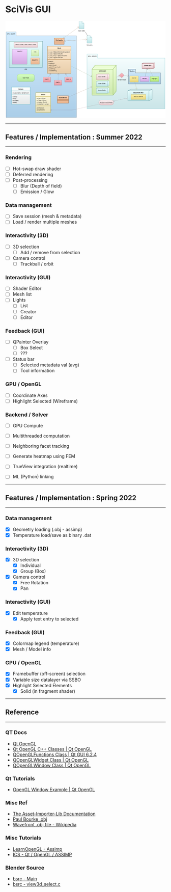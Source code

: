 # SciVis GUI

![System Architecture](docs/sys_diag.png)

---
## Features / Implementation : Summer 2022
---

### Rendering
- [ ] Hot-swap draw shader
- [ ] Deferred rendering
- [ ] Post-processing
  - [ ] Blur (Depth of field)
  - [ ] Emission / Glow

### Data management

- [ ] Save session (mesh & metadata)
- [ ] Load / render multiple meshes

### Interactivity (3D)

- [ ] 3D selection
  - [ ] Add / remove from selection
- [ ] Camera control 
  - [ ] Trackball / orbit

### Interactivity (GUI)

- [ ] Shader Editor
- [ ] Mesh list
- [ ] Lights
  - [ ] List
  - [ ] Creator
  - [ ] Editor

### Feedback (GUI)

- [ ] QPainter Overlay
  - [ ] Box Select
  - [ ] ???
- [ ] Status bar
  - [ ] Selected metadata val (avg)
  - [ ] Tool information
  
### GPU / OpenGL

- [ ] Coordinate Axes
- [ ] Highlight Selected (Wireframe)

### Backend / Solver
- [ ] GPU Compute
- [ ] Multithreaded computation
- [ ] Neighboring facet tracking
- [ ] Generate heatmap using FEM
- [ ] TrueView integration (realtime)
- [ ] ML (Python) linking


---
## Features / Implementation : Spring 2022
---
### Data management

- [x] Geometry loading (.obj - assimp)
- [x] Temperature load/save as binary .dat

### Interactivity (3D)

- [x] 3D selection
  - [x] Individual
  - [x] Group (Box) 
- [x] Camera control 
  - [x] Free Rotation
  - [x] Pan

### Interactivity (GUI)

- [x] Edit temperature
  - [x] Apply text entry to selected

### Feedback (GUI)

- [x] Colormap legend (temperature)
- [x] Mesh / Model info

### GPU / OpenGL

- [x] Framebuffer (off-screen) selection
- [x] Variable size datalayer via SSBO
- [x] Highlight Selected Elements
  - [x] Solid (in fragment shader)

---
## Reference
---

### QT Docs

- [Qt OpenGL](https://doc.qt.io/qt-6/qtopengl-index.html)
- [Qt OpenGL C++ Classes | Qt OpenGL](https://doc.qt.io/qt-6/qtopengl-module.html)
- [QOpenGLFunctions Class | Qt GUI 6.2.4](https://doc.qt.io/qt-6/qopenglfunctions.html)
- [QOpenGLWidget Class | Qt OpenGL](https://doc.qt.io/qt-6/qopenglwidget.html)
- [QOpenGLWindow Class | Qt OpenGL](https://doc.qt.io/qt-6/qopenglwindow.html)


### Qt Tutorials

- [OpenGL Window Example | Qt OpenGL](https://doc.qt.io/qt-6/qtopengl-openglwindow-example.html)


### Misc Ref

- [The Asset-Importer-Lib Documentation](https://assimp-docs.readthedocs.io/)
- [Paul Bourke .obj](http://paulbourke.net/dataformats/obj/)
- [Wavefront .obj file - Wikipedia](https://en.wikipedia.org/wiki/Wavefront_.obj_file)

### Misc Tutorials
- [LearnOpenGL - Assimp](https://learnopengl.com/Model-Loading/Assimp)
- [ICS - Qt / OpenGL / ASSIMP](https://www.ics.com/blog/qt-and-opengl-loading-3d-model-open-asset-import-library-assimp)


### Blender Source
- [bsrc - Main](https://github.com/blender/blender)
- [bsrc - view3d_select.c](https://github.com/blender/blender/blob/594f47ecd2d5367ca936cf6fc6ec8168c2b360d0/source/blender/editors/space_view3d/view3d_select.c)
